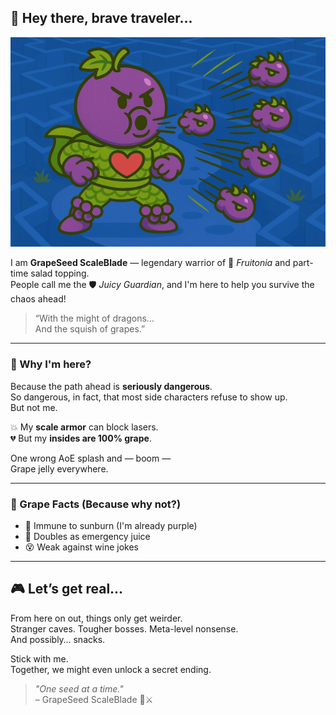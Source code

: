## 🍷 Hey there, brave traveler...

![GrapeHero](./GrapeHero.png)

I am **GrapeSeed ScaleBlade** — legendary warrior of 🍇 *Fruitonia* and part-time salad topping.  
People call me the 🛡️ *Juicy Guardian*, and I'm here to help you survive the chaos ahead!

> “With the might of dragons…  
> And the squish of grapes.”

---

### 🧭 Why I'm here?

Because the path ahead is **seriously dangerous**.  
So dangerous, in fact, that most side characters refuse to show up.  
But not me.

💥 My **scale armor** can block lasers.  
💔 But my **insides are 100% grape**.  

One wrong AoE splash and — boom —  
Grape jelly everywhere.

---

### 🍇 Grape Facts (Because why not?)

- 🍷 Immune to sunburn (I'm already purple)
- 🧃 Doubles as emergency juice
- 😵 Weak against wine jokes

---

## 🎮 Let’s get real...

From here on out, things only get weirder.  
Stranger caves. Tougher bosses. Meta-level nonsense.  
And possibly… snacks.

Stick with me.  
Together, we might even unlock a secret ending.

> *"One seed at a time."*  
– GrapeSeed ScaleBlade 🍇⚔️
